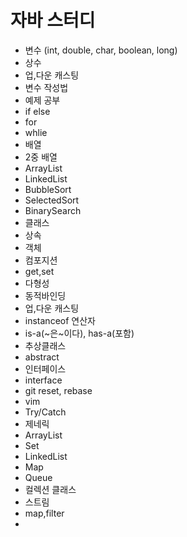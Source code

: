 # 자바 스터디

- 변수 (int, double, char, boolean, long)
- 상수
- 업,다운 캐스팅
- 변수 작성법
- 예제 공부
- if else
- for
- whlie
- 배열
- 2중 배열
- ArrayList
- LinkedList
- BubbleSort
- SelectedSort
- BinarySearch
- 클래스
- 상속
- 객체
- 컴포지션
- get,set
- 다형성
- 동적바인딩
- 업,다운 캐스팅
- instanceof 연산자
- is-a(~은~이다), has-a(포함)
- 추상클래스
- abstract
- 인터페이스
- interface
- git reset, rebase
- vim
- Try/Catch
- 제네릭
- ArrayList
- Set
- LinkedList
- Map
- Queue
- 컬렉션 클래스
- 스트림
- map,filter
- 